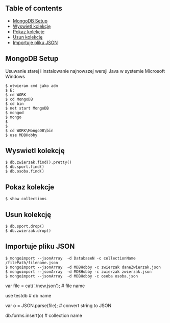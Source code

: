 ## Table of contents
* [MongoDB Setup](#MongoDB-Setup)
* [Wyswietl kolekcję](#Wyswietl-kolekcję)
* [Pokaz kolekcje](#Pokaz-kolekcje)
* [Usun kolekcję](#Usun-kolekcję)
* [Importuje pliku JSON](#Importuje-pliku-JSON)


## MongoDB Setup
 Usuwanie starej i instalowanie najnowszej wersji Java w systemie Microsoft Windows

```
$ otwieram cmd jako adm
$ E:
$ cd WORK
$ cd MongoDB
$ cd bin
$ net start MongoDB
$ mongod
$ mongo
$
$
$ cd WORK\MongoDB\bin
$ use MDBHobby
```



## Wyswietl kolekcję

```
$ db.zwierzak.find().pretty()
$ db.sport.find()
$ db.osoba.find()

```

## Pokaz kolekcje
```
$ show collections
```


## Usun kolekcję
```
$ db.sport.drop() 
$ db.zwierzak.drop() 
```
## Importuje pliku JSON
```
$ mongoimport --jsonArray  -d DatabaseN -c collectionName /filePath/filename.json
$ mongoimport --jsonArray  -d MDBHobby -c zwierzak daneZwierzak.json
$ mongoimport --jsonArray  -d MDBHobby -c zwierzak zwierzak.json
$ mongoimport --jsonArray  -d MDBHobby -c osoba osoba.json
```

var file = cat('./new.json');     # file name

use testdb                        # db name

var o = JSON.parse(file);         # convert string to JSON

db.forms.insert(o)                # collection name

